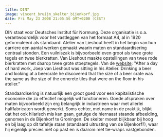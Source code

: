 ```yaml
---
title: DIN?
image: vincent_bruijn_skelter_bijenkorf.jpg
date: Fri May 23 2008 21:05:56 GMT+0200 (CEST)
---
```


DIN staat voor Deutsches Institut für Normung. Deze organisatie is o.a. verantwoordelijk voor het vastleggen van het formaat A4, al in 1920 geformuleerd als standaard. Atelier van Lieshout heeft in het begin van hun carriere een aantal werken gemaakt waarin maten en standaardisering centraal stonden. Een vuilniszak is bijvoorbeeld even groot als twee grote tegels en twee bierkratten. Van Lieshout maakte opstellingen van twee rode bierkratten met daarop twee grote stoeptegels. Van de <a href="http://www.ateliervanlieshout.com/" target="_blank">website</a>: "After a day of hard work, Joep van Lieshout was sitting in his Atelier. Drinking a beer and looking at a beercrate he discovered that the size of a beer crate was the same as the size of the concrete tiles that were on the floor in his atelier."

Standaardisering is natuurlijk een groot goed voor een kapitalistische economie die zo effectief mogelijk wil functioneren. Goede afspraken over maten bijvoorbeeld zijn erg belangrijk in industrieen waar met allerlei halffabricaten wordt gewerkt. Soms echter, met name in de praktijk, blijkt dat het ook hilarisch mis kan gaan, getuige de hiernaast staande afbeelding, genomen in de Bijenkorf te Groningen. De skelter moest blijkbaar bij hoog en bij laag op dit tafeltje staan (standaard uitrusting van de Bijenkorf?), waar hij eigenlijk precies niet op past en is daarom met tie-wraps vastgebonden.
